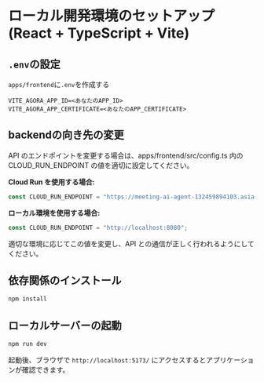 # ローカル開発環境のセットアップ (React + TypeScript + Vite)

## `.env`の設定
`apps/frontend`に`.env`を作成する
```
VITE_AGORA_APP_ID=<あなたのAPP_ID>
VITE_AGORA_APP_CERTIFICATE=<あなたのAPP_CERTIFICATE>
```

## backendの向き先の変更

API のエンドポイントを変更する場合は、apps/frontend/src/config.ts 内の CLOUD_RUN_ENDPOINT の値を適切に設定してください。

**Cloud Run を使用する場合:**
```ts
const CLOUD_RUN_ENDPOINT = "https://meeting-ai-agent-132459894103.asia-northeast1.run.app";
```
**ローカル環境を使用する場合:**
```ts
const CLOUD_RUN_ENDPOINT = "http://localhost:8080";
```
適切な環境に応じてこの値を変更し、API との通信が正しく行われるようにしてください。

## 依存関係のインストール
```sh
npm install
```

## ローカルサーバーの起動
```sh
npm run dev
```



起動後、ブラウザで `http://localhost:5173/` にアクセスするとアプリケーションが確認できます。
